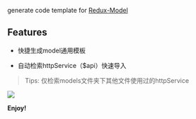 generate code template for [Redux-Model](https://github.com/redux-model/redux-model "Redux-Model")
## Features
- 快捷生成model通用模板

- 自动检索httpService（$api）快速导入
> Tips: 仅检索models文件夹下其他文件使用过的httpService


![](https://raw.githubusercontent.com/aaaaahua/redux-model-template/main/images/redux-model.gif)

**Enjoy!**
